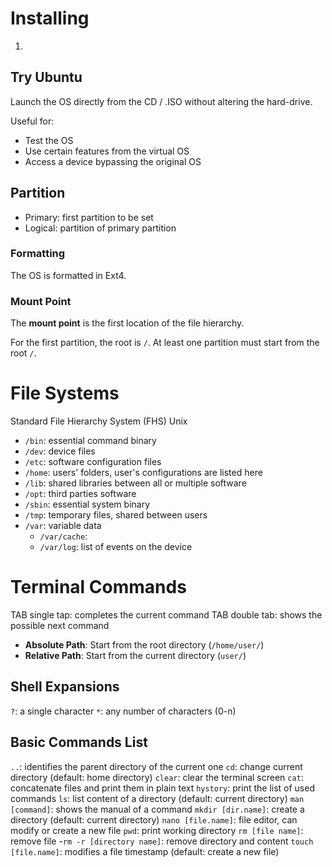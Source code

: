 # Installing

1. 

## Try Ubuntu

Launch the OS directly from the CD / .ISO without altering the hard-drive.

Useful for:

- Test the OS
- Use certain features from the virtual OS
- Access a device bypassing the original OS

## Partition

- Primary: first partition to be set
- Logical: partition of primary partition

### Formatting

The OS is formatted in Ext4.

### Mount Point

The **mount point** is the first location of the file hierarchy.

For the first partition, the root is `/`. At least one partition must start from the root `/`.

# File Systems

Standard File Hierarchy System (FHS) Unix

- `/bin`: essential command binary
- `/dev`: device files
- `/etc`: software configuration files
- `/home`: users' folders, user's configurations are listed here
- `/lib`: shared libraries between all or multiple software
- `/opt`: third parties software
- `/sbin`: essential system binary
- `/tmp`: temporary files, shared between users
- `/var`: variable data
	- `/var/cache`: 
	- `/var/log`: list of events on the device

# Terminal Commands

TAB single tap: completes the current command
TAB double tab: shows the possible next command

- **Absolute Path**: Start from the root directory (`/home/user/`)
- **Relative Path**: Start from the current directory (`user/`)

## Shell Expansions

`?`: a single character
`*`: any number of characters (0-n)

## Basic Commands List

`..`: identifies the parent directory of the current one
`cd`: change current directory (default: home directory)
`clear`: clear the terminal screen
`cat`: concatenate files and print them in plain text
`hystory`: print the list of used commands
`ls`: list content of a directory (default: current directory)
`man [command]`: shows the manual of a command
`mkdir [dir.name]`: create a directory (default: current directory)
`nano [file.name]`: file editor, can modify or create a new file
`pwd`: print working directory
`rm [file name]`: remove file
	-`rm -r [directory name]`: remove directory and content
`touch [file.name]`: modifies a file timestamp (default: create a new file)
